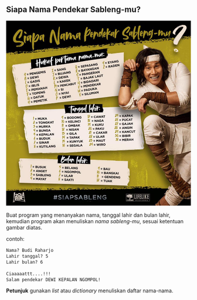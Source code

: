 ## Siapa Nama Pendekar Sableng-mu?

![](../images/nama-sableng.jpg)

Buat program yang menanyakan nama, tanggal lahir dan bulan lahir, kemudian program akan menuliskan _nama sableng-mu_, sesuai ketentuan gambar diatas.

contoh:
```
Nama? Budi Raharjo
Lahir tanggal? 5
Lahir bulan? 6

Ciaaaaattt....!!!
Salam pendekar DEWI KEPALAN NGOMPOL!
```

**Petunjuk**
gunakan _list_ atau _dictionary_ menuliskan daftar nama-nama.